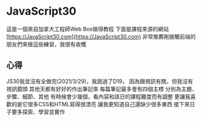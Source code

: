# JavaScript30 
這是一個來自加拿大工程師Web Bos做得教程 
下面是課程來源的網站[https://JavaScript30.com](https://JavaScript30.com) 
非常推薦剛接觸前端的朋友們來做這些練習，我很有收穫 
## 心得 
JS30我並沒有全做完(2021/3/29)，我跳過了D19， 
因為跟視訊有關，但我沒有視訊鏡頭 
其他天都有好好的作出筆記來 
每篇筆記最多會有四個主標 
分別為主題、步驟、細節、其他 
有時候會少幾個，看內容和該日的課程難度而有調整 
更讓我喜歡的是它很多CSS和HTML寫得很漂亮 
讓我更知道自己還缺少很多東西 
接下來日子要多探索、學習並實作 


